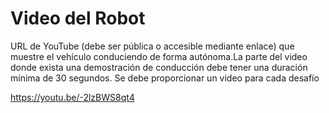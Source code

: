 Video del Robot
====



URL de YouTube (debe ser pública o accesible mediante enlace) que muestre el vehículo conduciendo de forma autónoma.La parte del video donde exista una demostración de conducción debe tener una duración mínima de 30 segundos. Se debe proporcionar un video para cada desafío

https://youtu.be/-2lzBWS8qt4
